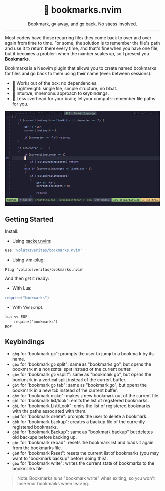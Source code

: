 <h1 align="center">🔖 bookmarks.nvim</h1>
<p align="center">Bookmark, go away, and go back. No stress involved.</p>

---

Most coders have those recurring files they come back to over and over again
from time to time. For some, the solution is to remember the file's path and
use it to return there every time, and that's fine when you have one file, but
it becomes a problem when the number scales up, so I present you **Bookmarks**.

Bookmarks is a Neovim plugin that allows you to create named bookmarks for
files and go back to them using their name (even between sessions).

- 🌟 Works out of the box: no dependencies.
- 🌟 Lightweight: single file, simple structure, no bloat.
- 🌟 Intuitive, mnemonic approach to keybindings.
- 🌟 Less overhead for your brain; let your computer remember file paths for
  you.

<p align="center">
    <img
        src="img/bookmarks-nvim-showcase.gif"
        alt="A showcase of bookmarks.nvim"
    >
</p>

## Getting Started

Install:

- Using [packer.nvim](https://github.com/wbthomason/packer.nvim):
```lua
use 'volatusveritas/bookmarks.nvim'
```

- Using [vim-plug](https://github.com/junegunn/vim-plug):
```vim
Plug 'volatusveritas/bookmarks.nvim'
```

And then get it ready:

- With Lua:
```lua
require("bookmarks")
```

- With Vimscript:
```vim
lua << EOF
    require("bookmarks")
EOF
```

## Keybindings

- `gbg` for "bookmark go": prompts the user to jump to a bookmark by its name.
- `gbx` for "bookmark go split": same as "bookmarks go", but opens the bookmark
  in a horizontal split instead of the current buffer.
- `gbv` for "bookmark go vsplit": same as "bookmark go", but opens the
  bookmark in a vertical split instead of the current buffer.
- `gbt` for "bookmark go tab": same as "bookmark go", but opens the bookmark in
  a new tab instead of the current buffer.
- `gbm` for "bookmark make": makes a new bookmark out of the current file.
- `gbl` for "bookmark list/look": emits the list of registered bookmarks.
- `gbL` for "bookmark List/Look": emits the list of registered
  bookmarks with the paths associated with them.
- `gbd` for "bookmark delete": prompts the user to delete a bookmark.
- `gbb` for "bookmark backup": creates a backup file of the currently
  registered bookmarks.
- `gbB` for "bookmark Backup": same as "bookmark backup" but deletes old
  backups before backing up.
- `gbr` for "bookmark reload": resets the bookmark list and loads it again from
  the bookmarks file.
- `gbR` for "bookmark Reset": resets the current list of bookmarks (you may
  want to "bookmark backup" before doing this).
- `gbw` for "bookmark write": writes the current state of bookmarks to the
  bookmarks file.

> Note: Bookmarks runs "bookmark write" when exiting, so you won't lose your
  bookmarks when leaving.
